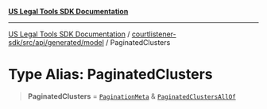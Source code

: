 [**US Legal Tools SDK Documentation**](../../../../../../README.md)

***

[US Legal Tools SDK Documentation](../../../../../../README.md) / [courtlistener-sdk/src/api/generated/model](../README.md) / PaginatedClusters

# Type Alias: PaginatedClusters

> **PaginatedClusters** = [`PaginationMeta`](../interfaces/PaginationMeta.md) & [`PaginatedClustersAllOf`](PaginatedClustersAllOf.md)
